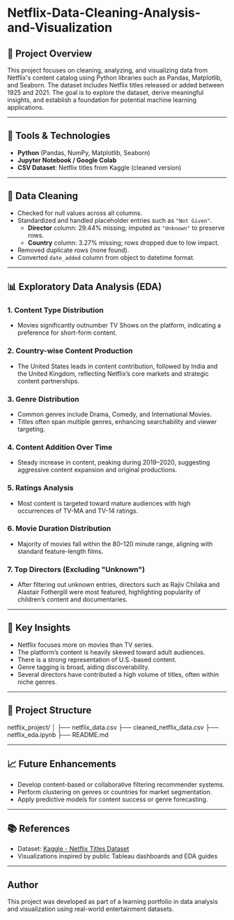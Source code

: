 # Netflix-Data-Cleaning-Analysis-and-Visualization

## 📌 Project Overview

This project focuses on cleaning, analyzing, and visualizing data from Netflix's content catalog using Python libraries such as Pandas, Matplotlib, and Seaborn. The dataset includes Netflix titles released or added between 1925 and 2021. The goal is to explore the dataset, derive meaningful insights, and establish a foundation for potential machine learning applications.

---

## 🔧 Tools & Technologies

- **Python** (Pandas, NumPy, Matplotlib, Seaborn)
- **Jupyter Notebook / Google Colab**
- **CSV Dataset**: Netflix titles from Kaggle (cleaned version)

---

## 🧹 Data Cleaning

- Checked for null values across all columns.
- Standardized and handled placeholder entries such as `"Not Given"`.
  - **Director** column: 29.44% missing; imputed as `"Unknown"` to preserve rows.
  - **Country** column: 3.27% missing; rows dropped due to low impact.
- Removed duplicate rows (none found).
- Converted `date_added` column from object to datetime format.

---

## 📊 Exploratory Data Analysis (EDA)

### 1. Content Type Distribution
- Movies significantly outnumber TV Shows on the platform, indicating a preference for short-form content.

### 2. Country-wise Content Production
- The United States leads in content contribution, followed by India and the United Kingdom, reflecting Netflix’s core markets and strategic content partnerships.

### 3. Genre Distribution
- Common genres include Drama, Comedy, and International Movies.
- Titles often span multiple genres, enhancing searchability and viewer targeting.

### 4. Content Addition Over Time
- Steady increase in content, peaking during 2019–2020, suggesting aggressive content expansion and original productions.

### 5. Ratings Analysis
- Most content is targeted toward mature audiences with high occurrences of TV-MA and TV-14 ratings.

### 6. Movie Duration Distribution
- Majority of movies fall within the 80–120 minute range, aligning with standard feature-length films.

### 7. Top Directors (Excluding "Unknown")
- After filtering out unknown entries, directors such as Rajiv Chilaka and Alastair Fothergill were most featured, highlighting popularity of children’s content and documentaries.

---

## 📌 Key Insights

- Netflix focuses more on movies than TV series.
- The platform’s content is heavily skewed toward adult audiences.
- There is a strong representation of U.S.-based content.
- Genre tagging is broad, aiding discoverability.
- Several directors have contributed a high volume of titles, often within niche genres.

---

## 📁 Project Structure
netflix_project/
│
├── netflix_data.csv
├── cleaned_netflix_data.csv
├── netflix_eda.ipynb
├── README.md

---

## 📈 Future Enhancements

- Develop content-based or collaborative filtering recommender systems.
- Perform clustering on genres or countries for market segmentation.
- Apply predictive models for content success or genre forecasting.

---

## 📚 References

- Dataset: [Kaggle - Netflix Titles Dataset](https://www.kaggle.com/datasets/shivamb/netflix-shows)
- Visualizations inspired by public Tableau dashboards and EDA guides

---

## Author

This project was developed as part of a learning portfolio in data analysis and visualization using real-world entertainment datasets.


